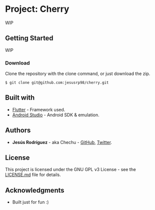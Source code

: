# Project: Cherry

WIP

## Getting Started

WIP

### Download

Clone the repository with the clone command, or just download the zip.

```
$ git clone git@github.com:jesusrp98/cherry.git
```

## Built with

* [Flutter](https://flutter.io/) - Framework used.
* [Android Studio](https://developer.android.com/studio/index.html/) - Android SDK & emulation.

## Authors

* **Jesús Rodríguez** - aka Chechu - [GitHub](https://github.com/jesusrp98), [Twitter](https://twitter.com/jesusrp98).

## License

This project is licensed under the GNU GPL v3 License - see the [LICENSE.md](LICENSE.md) file for details.

## Acknowledgments

* Built just for fun :)
